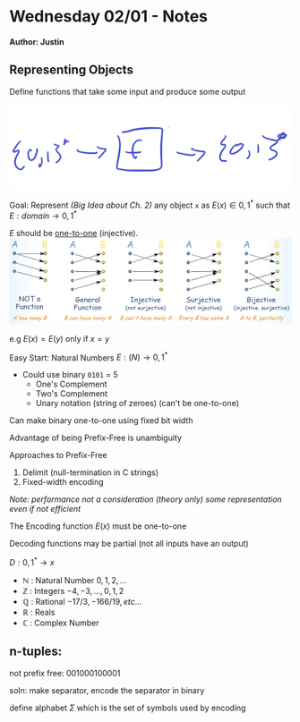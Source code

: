 # Wednesday 02/01 - Notes

#### Author: Justin

## Representing Objects

Define functions that take some input and produce some output

![](20230201130114.png)

Goal: Represent _(Big Idea about Ch. 2)_ any object `x` as $E(x) \in {0, 1}^*$ such that $E: domain \rightarrow {0, 1}^*$

$E$ should be [one-to-one](https://en.wikipedia.org/wiki/One-to-one) (injective).
![](20230201131754.png)

e.g $E(x) = E(y) \  \text{only if}\ x = y$

Easy Start: Natural Numbers
$E: \mathbb(N) \rightarrow {0, 1}^*$

- Could use binary `0101` = 5
  - One's Complement
  - Two's Complement
  - Unary notation (string of zeroes) (can't be one-to-one)

Can make binary one-to-one using fixed bit width

Advantage of being Prefix-Free is unambiguity

Approaches to Prefix-Free

1. Delimit (null-termination in C strings)
2. Fixed-width encoding

_Note: performance not a consideration (theory only) some representation even if not efficient_

The Encoding function $E(x)$ must be one-to-one

Decoding functions may be partial (not all inputs have an output)

$D: {0, 1}^* \rightarrow x$

- $\mathbb{N}$ : Natural Number ${0, 1, 2, ...}$
- $\mathbb{Z}$ : Integers ${-4, -3, ..., 0, 1, 2}$
- $\mathbb{Q}$ : Rational ${-17/3, -166/19, etc...}$
- $\mathbb{R}$ : Reals
- $\mathbb{C}$ : Complex Number

## n-tuples:

not prefix free: $001 0001 00001$

soln: make separator, encode the separator in binary

define alphabet $\Sigma$ which is the set of symbols used by encoding
